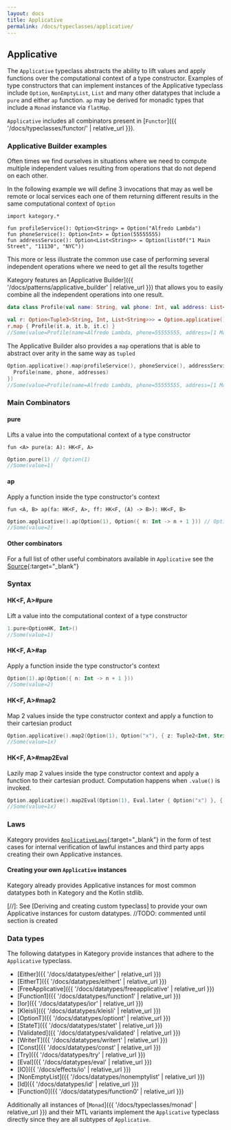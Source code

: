 ```yaml
---
layout: docs
title: Applicative
permalink: /docs/typeclasses/applicative/
---
```


## Applicative

The `Applicative` typeclass abstracts the ability to lift values and apply functions over the computational context of a type constructor.
Examples of type constructors that can implement instances of the Applicative typeclass include `Option`, `NonEmptyList`,
`List` and many other datatypes that include a `pure` and either `ap` function. `ap` may be derived for monadic types that include a `Monad` instance via `flatMap`.

`Applicative` includes all combinators present in [`Functor`]({{ '/docs/typeclasses/functor/' | relative_url }}).

### Applicative Builder examples

Often times we find ourselves in situations where we need to compute multiple independent values resulting from operations that do not depend on each other.

In the following example we will define 3 invocations that may as well be remote or local services each one of them returning different results in the same computational context of `Option`

```kotlin:ank
import kategory.*

fun profileService(): Option<String> = Option("Alfredo Lambda")
fun phoneService(): Option<Int> = Option(55555555)
fun addressService(): Option<List<String>> = Option(listOf("1 Main Street", "11130", "NYC"))
```

This more or less illustrate the common use case of performing several independent operations where we need to get all the results together

Kategory features an [Applicative Builder]({{ '/docs/patterns/applicative_builder' | relative_url }}) that allows you to easily combine all the independent operations into one result.

```kotlin
data class Profile(val name: String, val phone: Int, val address: List<String>)

val r: Option<Tuple3<String, Int, List<String>>> = Option.applicative().tupled(profileService(), phoneService(), addressService()).ev()
r.map { Profile(it.a, it.b, it.c) }
//Some(value=Profile(name=Alfredo Lambda, phone=55555555, address=[1 Main Street, 11130, NYC]))
```

The Applicative Builder also provides a `map` operations that is able to abstract over arity in the same way as `tupled`

```kotlin
Option.applicative().map(profileService(), phoneService(), addressService(), { (name, phone, addresses) ->
  Profile(name, phone, addresses)
})
//Some(value=Profile(name=Alfredo Lambda, phone=55555555, address=[1 Main Street, 11130, NYC]))
```

### Main Combinators

#### pure

Lifts a value into the computational context of a type constructor

`fun <A> pure(a: A): HK<F, A>`

```kotlin
Option.pure(1) // Option(1)
//Some(value=1)
```

#### ap

Apply a function inside the type constructor's context

`fun <A, B> ap(fa: HK<F, A>, ff: HK<F, (A) -> B>): HK<F, B>`

```kotlin
Option.applicative().ap(Option(1), Option({ n: Int -> n + 1 })) // Option(2)
//Some(value=2)
```

#### Other combinators

For a full list of other useful combinators available in `Applicative` see the [Source][applicative_source]{:target="_blank"}

### Syntax

#### HK<F, A>#pure

Lift a value into the computational context of a type constructor

```kotlin
1.pure<OptionHK, Int>()
//Some(value=1)
```

#### HK<F, A>#ap

Apply a function inside the type constructor's context

```kotlin
Option(1).ap(Option({ n: Int -> n + 1 }))
//Some(value=2)
```

#### HK<F, A>#map2

Map 2 values inside the type constructor context and apply a function to their cartesian product

```kotlin
Option.applicative().map2(Option(1), Option("x"), { z: Tuple2<Int, String> ->  "${z.a}${z.b}" })
//Some(value=1x)
```

#### HK<F, A>#map2Eval

Lazily map 2 values inside the type constructor context and apply a function to their cartesian product.
Computation happens when `.value()` is invoked.

```kotlin
Option.applicative().map2Eval(Option(1), Eval.later { Option("x") }, { z: Tuple2<Int, String> ->  "${z.a}${z.b}" }).value()
//Some(value=1x)
```


### Laws

Kategory provides [`ApplicativeLaws`][applicative_law_source]{:target="_blank"} in the form of test cases for internal verification of lawful instances and third party apps creating their own Applicative instances.

#### Creating your own `Applicative` instances

Kategory already provides Applicative instances for most common datatypes both in Kategory and the Kotlin stdlib.

[//]: See [Deriving and creating custom typeclass] to provide your own Applicative instances for custom datatypes. //TODO: commented until section is created

### Data types

The following datatypes in Kategory provide instances that adhere to the `Applicative` typeclass.

- [Either]({{ '/docs/datatypes/either' | relative_url }})
- [EitherT]({{ '/docs/datatypes/eithert' | relative_url }})
- [FreeApplicative]({{ '/docs/datatypes/freeapplicative' | relative_url }})
- [Function1]({{ '/docs/datatypes/function1' | relative_url }})
- [Ior]({{ '/docs/datatypes/ior' | relative_url }})
- [Kleisli]({{ '/docs/datatypes/kleisli' | relative_url }})
- [OptionT]({{ '/docs/datatypes/optiont' | relative_url }})
- [StateT]({{ '/docs/datatypes/statet' | relative_url }})
- [Validated]({{ '/docs/datatypes/validated' | relative_url }})
- [WriterT]({{ '/docs/datatypes/writert' | relative_url }})
- [Const]({{ '/docs/datatypes/const' | relative_url }})
- [Try]({{ '/docs/datatypes/try' | relative_url }})
- [Eval]({{ '/docs/datatypes/eval' | relative_url }})
- [IO]({{ '/docs/effects/io' | relative_url }})
- [NonEmptyList]({{ '/docs/datatypes/nonemptylist' | relative_url }})
- [Id]({{ '/docs/datatypes/id' | relative_url }})
- [Function0]({{ '/docs/datatypes/function0' | relative_url }})

Additionally all instances of [`Monad`]({{ '/docs/typeclasses/monad' | relative_url }}) and their MTL variants implement the `Applicative` typeclass directly
since they are all subtypes of `Applicative`.

[applicative_source]: https://github.com/kategory/kategory/blob/master/kategory-core/src/main/kotlin/kategory/typeclasses/Applicative.kt
[applicative_law_source]: https://github.com/kategory/kategory/blob/master/kategory-test/src/main/kotlin/kategory/laws/ApplicativeLaws.kt

